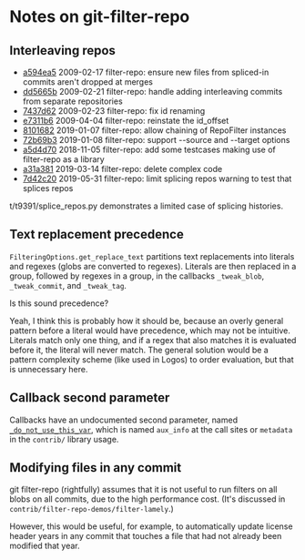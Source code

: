 # Notes on git-filter-repo

## Interleaving repos

- [a594ea5] 2009-02-17 filter-repo: ensure new files from spliced-in commits aren't dropped at merges
- [dd5665b] 2009-02-21 filter-repo: handle adding interleaving commits from separate repositories
- [7437d62] 2009-02-23 filter-repo: fix id renaming
- [e7311b6] 2009-04-04 filter-repo: reinstate the id_offset
- [8101682] 2019-01-07 filter-repo: allow chaining of RepoFilter instances
- [72b69b3] 2019-01-08 filter-repo: support --source and --target options
- [a5d4d70] 2018-11-05 filter-repo: add some testcases making use of filter-repo as a library
- [a31a381] 2019-03-14 filter-repo: delete complex code
- [7d42c20] 2019-05-31 filter-repo: limit splicing repos warning to test that splices repos

t/t9391/splice_repos.py demonstrates a limited case of splicing histories.

[a594ea5]: https://github.com/newren/git-filter-repo/commit/a594ea530abe42e1074eb59935e7599bb896fd4e
[dd5665b]: https://github.com/newren/git-filter-repo/commit/dd5665b7ece15065196e1cc6168699aa75e3c6e3
[7437d62]: https://github.com/newren/git-filter-repo/commit/7437d62329e84472e77f6395aad1c5bb50ff744d
[e7311b6]: https://github.com/newren/git-filter-repo/commit/e7311b6db937c6f6927995c35870e5fd92ce9009
[8101682]: https://github.com/newren/git-filter-repo/commit/81016821a1a5b388f3e9f9bf5c612d207db57ed7
[72b69b3]: https://github.com/newren/git-filter-repo/commit/72b69b3dbe9aacc0138245fc61a0a5db1950ab8d
[a5d4d70]: https://github.com/newren/git-filter-repo/commit/a5d4d70876ad51ad710cc800ff34b5a2c326c8aa
[a31a381]: https://github.com/newren/git-filter-repo/commit/a31a381fb81fe3ec7169ee4fcaada8f75505e527
[7d42c20]: https://github.com/newren/git-filter-repo/commit/7d42c2093cd4e6690dda5e9c9a1139d4be9ab69b

## Text replacement precedence

`FilteringOptions.get_replace_text` partitions text replacements into literals
and regexes (globs are converted to regexes). Literals are then replaced in a
group, followed by regexes in a group, in the callbacks `_tweak_blob`,
`_tweak_commit`, and `_tweak_tag`.

Is this sound precedence?

Yeah, I think this is probably how it should be, because an overly general
pattern before a literal would have precedence, which may not be intuitive.
Literals match only one thing, and if a regex that also matches it is evaluated
before it, the literal will never match. The general solution would be a pattern
complexity scheme (like used in Logos) to order evaluation, but that is
unnecessary here.

## Callback second parameter

Callbacks have an undocumented second parameter, named [`_do_not_use_this_var`](https://github.com/newren/git-filter-repo/blob/4bc9022afce5e2e138596bbecf4df310212ae164/git-filter-repo#L2840),
which is named `aux_info` at the call sites or `metadata` in the `contrib/`
library usage.

## Modifying files in any commit

git filter-repo (rightfully) assumes that it is not useful to run filters on all
blobs on all commits, due to the high performance cost. (It's discussed in
`contrib/filter-repo-demos/filter-lamely`.)

However, this would be useful, for example, to automatically update license
header years in any commit that touches a file that had not already been
modified that year.
